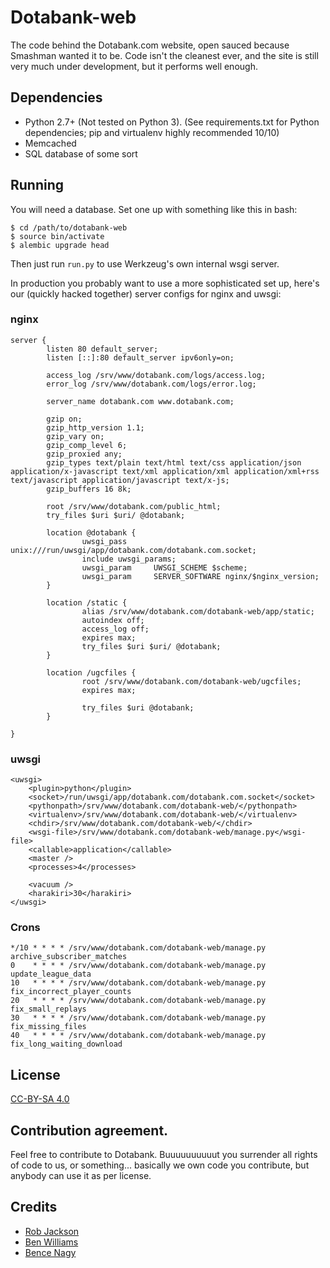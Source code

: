 Dotabank-web
============

The code behind the Dotabank.com website, open sauced because Smashman wanted it to be. Code isn't the cleanest ever,
and the site is still very much under development, but it performs well enough.

## Dependencies

* Python 2.7+ (Not tested on Python 3). (See requirements.txt for Python dependencies; pip and virtualenv highly recommended 10/10)
* Memcached
* SQL database of some sort

## Running

You will need a database. Set one up with something like this in bash:

```
$ cd /path/to/dotabank-web
$ source bin/activate
$ alembic upgrade head
```

Then just run `run.py` to use Werkzeug's own internal wsgi server.

In production you probably want to use a more sophisticated set up, here's our (quickly hacked together) server configs
for nginx and uwsgi:

### nginx
```
server {
        listen 80 default_server;
        listen [::]:80 default_server ipv6only=on;

        access_log /srv/www/dotabank.com/logs/access.log;
        error_log /srv/www/dotabank.com/logs/error.log;

        server_name dotabank.com www.dotabank.com;

        gzip on;
        gzip_http_version 1.1;
        gzip_vary on;
        gzip_comp_level 6;
        gzip_proxied any;
        gzip_types text/plain text/html text/css application/json application/x-javascript text/xml application/xml application/xml+rss text/javascript application/javascript text/x-js;
        gzip_buffers 16 8k;

        root /srv/www/dotabank.com/public_html;
        try_files $uri $uri/ @dotabank;

        location @dotabank {
                uwsgi_pass      unix:///run/uwsgi/app/dotabank.com/dotabank.com.socket;
                include uwsgi_params;
                uwsgi_param     UWSGI_SCHEME $scheme;
                uwsgi_param     SERVER_SOFTWARE nginx/$nginx_version;
        }

        location /static {
                alias /srv/www/dotabank.com/dotabank-web/app/static;
                autoindex off;
                access_log off;
                expires max;
                try_files $uri $uri/ @dotabank;
        }

        location /ugcfiles {
                root /srv/www/dotabank.com/dotabank-web/ugcfiles;
                expires max;

                try_files $uri @dotabank;
        }

}
```

### uwsgi
```
<uwsgi>
    <plugin>python</plugin>
    <socket>/run/uwsgi/app/dotabank.com/dotabank.com.socket</socket>
    <pythonpath>/srv/www/dotabank.com/dotabank-web/</pythonpath>
    <virtualenv>/srv/www/dotabank.com/dotabank-web/</virtualenv>
    <chdir>/srv/www/dotabank.com/dotabank-web/</chdir>
    <wsgi-file>/srv/www/dotabank.com/dotabank-web/manage.py</wsgi-file>
    <callable>application</callable>
    <master />
    <processes>4</processes>

    <vacuum />
    <harakiri>30</harakiri>
</uwsgi>
```

### Crons
```
*/10 * * * * /srv/www/dotabank.com/dotabank-web/manage.py archive_subscriber_matches
0    * * * * /srv/www/dotabank.com/dotabank-web/manage.py update_league_data
10   * * * * /srv/www/dotabank.com/dotabank-web/manage.py fix_incorrect_player_counts
20   * * * * /srv/www/dotabank.com/dotabank-web/manage.py fix_small_replays
30   * * * * /srv/www/dotabank.com/dotabank-web/manage.py fix_missing_files
40   * * * * /srv/www/dotabank.com/dotabank-web/manage.py fix_long_waiting_download
```

## License

[CC-BY-SA 4.0](http://creativecommons.org/licenses/by-sa/4.0/)

## Contribution agreement.

Feel free to contribute to Dotabank. Buuuuuuuuuut you surrender all rights of code to us, or something... basically we
own code you contribute, but anybody can use it as per license.

## Credits

* [Rob Jackson](https://rjackson.me)
* [Ben Williams](http://smash.mn)
* [Bence Nagy](http://underyx.me)
